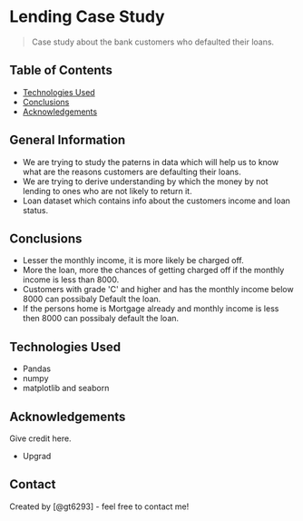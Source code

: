 # Lending Case Study
> Case study about the bank customers who defaulted their loans.


## Table of Contents
* [Technologies Used](#technologies-used)
* [Conclusions](#conclusions)
* [Acknowledgements](#acknowledgements)

<!-- You can include any other section that is pertinent to your problem -->

## General Information
- We are trying to study the paterns in data which will help us to know what are the reasons customers are defaulting their loans.
- We are trying to derive understanding by which the money by not lending to ones who are not likely to return it.
- Loan dataset which contains info about the customers income and loan status.

<!-- You don't have to answer all the questions - just the ones relevant to your project. -->

## Conclusions
- Lesser the monthly income, it is more likely be charged off.
- More the loan, more the chances of getting charged off if the monthly income is less than 8000.
- Customers with grade 'C' and higher and has the monthly income below 8000 can possibaly Default the loan.
- If the persons home is Mortgage already and monthly income is less then 8000 can possibaly default the loan.

<!-- You don't have to answer all the questions - just the ones relevant to your project. -->


## Technologies Used
- Pandas
- numpy
- matplotlib and seaborn

<!-- As the libraries versions keep on changing, it is recommended to mention the version of library used in this project -->

## Acknowledgements
Give credit here.
- Upgrad


## Contact
Created by [@gt6293] - feel free to contact me!


<!-- Optional -->
<!-- ## License -->
<!-- This project is open source and available under the [... License](). -->

<!-- You don't have to include all sections - just the one's relevant to your project -->
